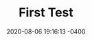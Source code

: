 ---
layout: post
title:  "First Test"
date:   2020-08-06 19:16:13 -0400
categories: jekyll test
tags: ["blog", "test"]
---
